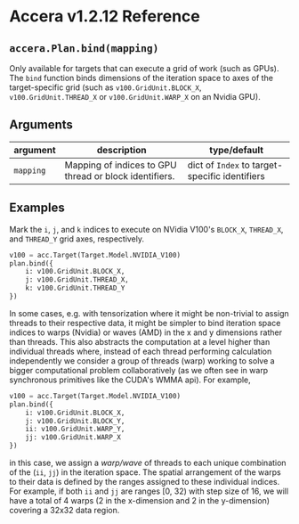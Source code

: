 [//]: # (Project: Accera)
[//]: # (Version: v1.2.12)

# Accera v1.2.12 Reference

## `accera.Plan.bind(mapping)`
Only available for targets that can execute a grid of work (such as GPUs). The `bind` function binds dimensions of the iteration space to axes of the target-specific grid (such as `v100.GridUnit.BLOCK_X`, `v100.GridUnit.THREAD_X` or `v100.GridUnit.WARP_X` on an Nvidia GPU).

## Arguments

argument | description | type/default
--- | --- | ---
`mapping` | Mapping of indices to GPU thread or block identifiers. | dict of `Index` to target-specific identifiers

## Examples

Mark the `i`, `j`, and `k` indices to execute on NVidia V100's `BLOCK_X`, `THREAD_X`, and `THREAD_Y` grid axes, respectively.

```python
v100 = acc.Target(Target.Model.NVIDIA_V100)
plan.bind({
    i: v100.GridUnit.BLOCK_X,
    j: v100.GridUnit.THREAD_X,
    k: v100.GridUnit.THREAD_Y
})
```

In some cases, e.g. with tensorization where it might be non-trivial to assign threads to their respective data, it might be simpler to bind iteration space indices to warps (Nvidia) or waves (AMD) in the x and y dimensions rather than threads. This also abstracts the computation at a level higher than individual threads where, instead of each thread performing calculation independently we consider a group of threads (warp) working to solve a bigger computational problem collaboratively (as we often see in warp synchronous primitives like the CUDA's WMMA api). For example,

```python
v100 = acc.Target(Target.Model.NVIDIA_V100)
plan.bind({
    i: v100.GridUnit.BLOCK_X,
    j: v100.GridUnit.BLOCK_Y,
    ii: v100.GridUnit.WARP_Y,
    jj: v100.GridUnit.WARP_X
})
```

in this case, we assign a *warp/wave* of threads to each unique combination of the (`ii`, `jj`) in the iteration space. The spatial arrangement of the warps to their data is defined by the ranges assigned to these individual indices. For example, if both `ii` and `jj` are ranges [0, 32) with step size of 16, we will have a total of 4 warps (2 in the x-dimension and 2 in the y-dimension) covering a 32x32 data region.

<div style="page-break-after: always;"></div>


